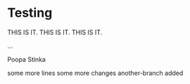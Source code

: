 # Testing

THIS IS IT. THIS IS IT. THIS IS IT.

...

Poopa Stinka

some more lines
some more changes
another-branch added